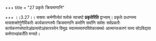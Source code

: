 +++
title = "27 प्रकृतेः क्रियमाणानि"

+++
।।3.27।। सक्ताः कर्मणीत्येतं श्लोकं व्याचष्टे **प्रकृतेरिति** द्वाभ्याम्।
प्रकृतेः प्रधानस्य मायाशक्तेर्गुणैर्विकारैः कार्यकारणरुपैः क्रियमाणानि
कर्माणि सर्वाणि सर्वशः सर्वप्रकारैः कार्यकरणसंघातेऽहंप्रत्ययोऽहंकारस्तेन
विमूढः स्वात्मस्वरुपविवेकासमर्थः आत्मान्तःकरणं यस्य सोऽविद्यया
कर्मणाभहंकर्तेति मन्यते।
